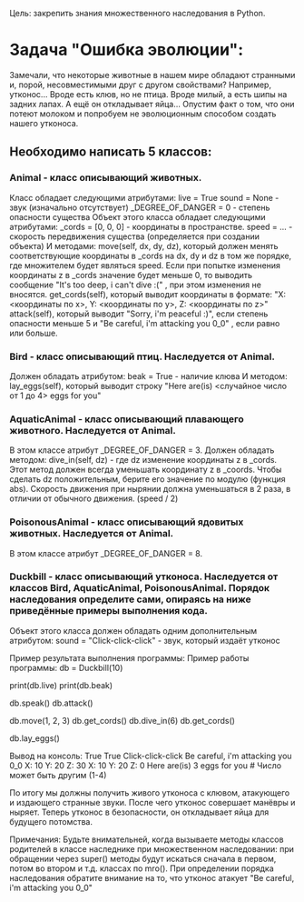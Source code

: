 Цель: закрепить знания множественного наследования в Python.

# Задача "Ошибка эволюции":
Замечали, что некоторые животные в нашем мире обладают странными и, порой, несовместимыми друг с другом свойствами? Например, утконос... Вроде есть клюв, но не птица. Вроде милый, а есть шипы на задних лапах. А ещё он откладывает яйца... Опустим факт о том, что они потеют молоком и попробуем не эволюционным способом создать нашего утконоса.
## Необходимо написать 5 классов:
### Animal - класс описывающий животных.
Класс обладает следующими атрибутами:
live = True
sound = None - звук (изначально отсутствует)
_DEGREE_OF_DANGER = 0 - степень опасности существа
Объект этого класса обладает следующими атрибутами:
_cords = [0, 0, 0] - координаты в пространстве.
speed = ... - скорость передвижения существа (определяется при создании объекта)
И методами:
move(self, dx, dy, dz), который должен менять соответствующие координаты в _cords на dx, dy и dz в том же порядке, где множителем будет являться speed. Если при попытке изменения координаты z в _cords значение будет меньше 0, то выводить сообщение "It's too deep, i can't dive :(" , при этом изменения не вносятся.
get_cords(self), который выводит координаты в формате: "X: <координаты по x>, Y: <координаты по y>, Z: <координаты по z>"
attack(self), который выводит "Sorry, i'm peaceful :)", если степень опасности меньше 5 и "Be careful, i'm attacking you 0_0" , если равно или больше.

### Bird - класс описывающий птиц. Наследуется от Animal.
Должен обладать атрибутом:
beak = True - наличие клюва
И методом:
lay_eggs(self), который выводит строку "Here are(is) <случайное число от 1 до 4> eggs for you"

### AquaticAnimal - класс описывающий плавающего животного. Наследуется от Animal.
В этом классе атрибут _DEGREE_OF_DANGER = 3.
Должен обладать методом:
dive_in(self, dz) - где dz изменение координаты z в _cords. Этот метод должен всегда уменьшать координату z в _coords. Чтобы сделать dz положительным, берите его значение по модулю (функция abs). Скорость движения при нырянии должна уменьшаться в 2 раза, в отличии от обычного движения. (speed / 2)
### PoisonousAnimal - класс описывающий ядовитых животных. Наследуется от Animal.
В этом классе атрибут _DEGREE_OF_DANGER = 8.

### Duckbill - класс описывающий утконоса. Наследуется от классов Bird, AquaticAnimal, PoisonousAnimal. Порядок наследования определите сами, опираясь на ниже приведённые примеры выполнения кода.
Объект этого класса должен обладать одним дополнительным атрибутом:
sound = "Click-click-click" - звук, который издаёт утконос

Пример результата выполнения программы:
Пример работы программы:
db = Duckbill(10)

print(db.live)
print(db.beak)

db.speak()
db.attack()

db.move(1, 2, 3)
db.get_cords()
db.dive_in(6)
db.get_cords()

db.lay_eggs()

Вывод на консоль:
True
True
Click-click-click
Be careful, i'm attacking you 0_0
X: 10 Y: 20 Z: 30
X: 10 Y: 20 Z: 0
Here are(is) 3 eggs for you # Число может быть другим (1-4)

По итогу мы должны получить живого утконоса с клювом, атакующего и издающего странные звуки.
После чего утконос совершает манёвры и ныряет.
Теперь утконос в безопасности, он откладывает яйца для будущего потомства.

Примечания:
Будьте внимательней, когда вызываете методы классов родителей в классе наследнике при множественном наследовании: при обращении через super() методы будут искаться сначала в первом, потом во втором и т.д. классах по mro().
При определении порядка наследования обратите внимание на то, что утконос атакует "Be careful, i'm attacking you 0_0"
